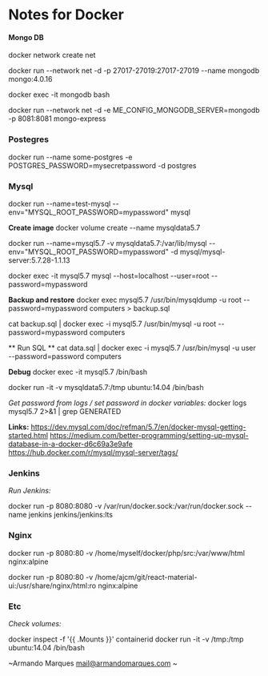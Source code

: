 # Notes for Docker




#### Mongo DB

docker network create net

docker run --network net -d -p 27017-27019:27017-27019 --name mongodb mongo:4.0.16

docker exec -it mongodb bash

docker run --network net  -d -e ME_CONFIG_MONGODB_SERVER=mongodb -p 8081:8081 mongo-express

### Postegres 

docker run --name some-postgres -e POSTGRES_PASSWORD=mysecretpassword -d postgres

### Mysql

docker run  --name=test-mysql --env="MYSQL_ROOT_PASSWORD=mypassword" mysql

**Create image**
docker volume create --name mysqldata5.7 

docker run --name=mysql5.7  -v mysqldata5.7:/var/lib/mysql --env="MYSQL_ROOT_PASSWORD=mypassword" -d mysql/mysql-server:5.7.28-1.1.13

docker exec -it mysql5.7  mysql --host=localhost --user=root --password=mypassword 


**Backup and restore**
docker exec mysql5.7 /usr/bin/mysqldump -u root --password=mypassword computers > backup.sql

cat backup.sql | docker exec -i mysql5.7 /usr/bin/mysql -u root --password=mypassword computers



** Run SQL **
cat data.sql  | docker exec  -i  mysql5.7 /usr/bin/mysql -u user --password=password  computers

**Debug**
docker exec -it mysql5.7  /bin/bash

docker run -it -v mysqldata5.7:/tmp ubuntu:14.04 /bin/bash


*Get password  from logs / set  password in docker variables:*
docker logs mysql5.7  2>&1 | grep GENERATED


**Links:**
https://dev.mysql.com/doc/refman/5.7/en/docker-mysql-getting-started.html
https://medium.com/better-programming/setting-up-mysql-database-in-a-docker-d6c69a3e9afe
https://hub.docker.com/r/mysql/mysql-server/tags/


### Jenkins

*Run Jenkins:*

docker run -p 8080:8080   -v /var/run/docker.sock:/var/run/docker.sock  --name jenkins jenkins/jenkins:lts

### Nginx
docker run -p 8080:80  -v /home/myself/docker/php/src:/var/www/html nginx:alpine

docker run -p 8080:80  -v /home/ajcm/git/react-material-ui:/usr/share/nginx/html:ro nginx:alpine

### Etc

*Check volumes:*

docker inspect -f '{{ .Mounts }}' containerid
docker run -it -v /tmp:/tmp ubuntu:14.04 /bin/bash






~Armando Marques
 mail@armandomarques.com
~
